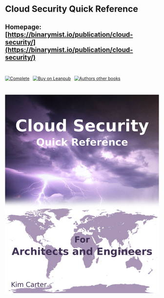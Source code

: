 # Cloud Security Quick Reference
## Homepage: [https://binarymist.io/publication/cloud-security/](https://binarymist.io/publication/cloud-security/)

<br>

[![Complete](https://img.shields.io/badge/complete-95%25-brightgreen.svg)](https://binarymist.io/publication/cloud-security/) &nbsp; [![Buy on Leanpub](https://img.shields.io/badge/buy-leanpub-green.svg)](https://leanpub.com/cloudsecurity-quickreference) &nbsp; [![Authors other books](https://img.shields.io/badge/author%27s-other%20books-blue.svg)](https://binarymist.io/publication/kims-selected-publications/)

<br>

[![cloud security quick reference](manuscript/images/title_page.jpg)](https://leanpub.com/cloudsecurity-quickreference)
